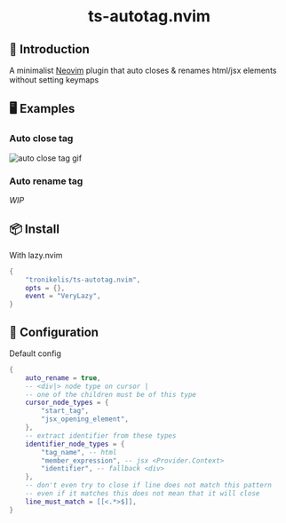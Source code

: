 <h1 align="center">
    ts-autotag.nvim
</h1>

## 📃 Introduction

A minimalist [Neovim](https://neovim.io/) plugin that auto closes & renames html/jsx elements without setting keymaps

## 🖥️ Examples

### Auto close tag

![auto close tag gif](https://github.com/user-attachments/assets/64654405-3748-4164-ae52-911d96c2637a)

### Auto rename tag

*WIP*

## 📦 Install

With lazy.nvim

```lua
{
    "tronikelis/ts-autotag.nvim",
    opts = {},
    event = "VeryLazy",
}
```

## 🔧 Configuration

Default config

```lua
{
	auto_rename = true,
	-- <div|> node type on cursor |
	-- one of the children must be of this type
	cursor_node_types = {
		"start_tag",
		"jsx_opening_element",
	},
	-- extract identifier from these types
	identifier_node_types = {
		"tag_name", -- html
		"member_expression", -- jsx <Provider.Context>
		"identifier", -- fallback <div>
	},
	-- don't even try to close if line does not match this pattern
	-- even if it matches this does not mean that it will close
	line_must_match = [[<.*>$]],
}
```
